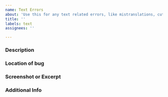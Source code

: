```yaml
---
name: Text Errors
about: 'Use this for any text related errors, like mistranslations, cut-offs, etc'
title: ''
labels: text
assignees: ''

---
```


### Description
<!-- Just a short description of the problem you're having -->


### Location of bug
<!-- Please provide a brief description of where and when in the game the bug is located -->


### Screenshot or Excerpt
<!-- Please either post a screenshot of the error or an excerpt/quote to help us find it -->


### Additional Info
<!-- If you have any additional information drop it here -->